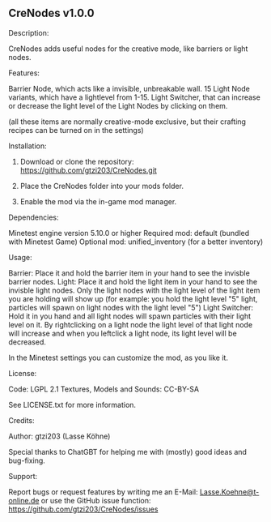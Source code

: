 CreNodes  v1.0.0
----------------

Description:

CreNodes adds useful nodes for the creative mode, like barriers or light nodes.


Features:

Barrier Node, which acts like a invisible, unbreakable wall.
15 Light Node variants, which have a lightlevel from 1-15.
Light Switcher, that can increase or decrease the light level of the Light Nodes by clicking on them.

(all these items are normally creative-mode exclusive, but their crafting recipes can be turned on in the settings)


Installation:

1. Download or clone the repository: https://github.com/gtzi203/CreNodes.git

2. Place the CreNodes folder into your mods folder.

3. Enable the mod via the in-game mod manager.


Dependencies:

Minetest engine version 5.10.0 or higher
Required mod: default (bundled with Minetest Game)
Optional mod: unified_inventory (for a better inventory)


Usage:

Barrier: Place it and hold the barrier item in your hand to see the invisble barrier nodes.
Light: Place it and hold the light item in your hand to see the invisble light nodes.
       Only the light nodes with the light level of the light item you are holding will show up (for example: you hold the light level "5" light, particles will spawn on light nodes with the light level "5")
Light Switcher: Hold it in you hand and all light nodes will spawn particles with their light level on it.
                By rightclicking on a light node the light level of that light node will increase and when you leftclick a light node, its light level will be decreased.

In the Minetest settings you can customize the mod, as you like it.


License:

Code: LGPL 2.1
Textures, Models and Sounds: CC-BY-SA

See LICENSE.txt for more information.


Credits:

Author: gtzi203 (Lasse Köhne)

Special thanks to ChatGBT for helping me with (mostly) good ideas and bug-fixing.


Support:

Report bugs or request features by writing me an E-Mail: <Lasse.Koehne@t-online.de> or use the GitHub issue function: https://github.com/gtzi203/CreNodes/issues
